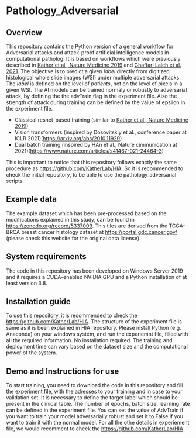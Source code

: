 # Pathology_Adversarial

## Overview

This repository contains the Python version of a general workflow for Adversarial attacks and attack-proof artificial intelligence models in computational patholog.
It is based on workflows which were previously described in [Kather et al., Nature Medicine 2019](https://www.nature.com/articles/s41591-019-0462-y) and 
[Ghaffari Laleh et al. 2021](https://www.biorxiv.org/content/10.1101/2021.08.09.455633v1.full.pdf).
The objective is to predict a given *label* directly from digitized histological whole slide images (WSI) under multiple adversarial attacks. 
The *label* is defined on the level of *patients*, not on the level of pixels in a given WSI. The AI models can be trained normaly or robustly to adversarial attack, by defining the
the advTrain flag in the experiment file. Also the strength of attack during training can be defined by the value of epsilon in the experiment file. 

- Classical resnet-based training (similar to [Kather et al., Nature Medicine 2019](https://www.nature.com/articles/s41591-019-0462-y))
- Vision transformers (inspired by  Dosovitskiy et al., conference paper at ICLR 2021)(https://arxiv.org/abs/2010.11929)
- Dual batch training (inspired by HAn et al., Nature cimmunication at 2021)(https://www.nature.com/articles/s41467-021-24464-3)

This is important to notice that this repository follows exactly the same procedure as https://github.com/KatherLab/HIA. So it is recommended to check the initial repository, to be able to use the pathology_adversarial scripts. 

## Example data

The example dataset which has been pre-processed based on the modifications explained in this study, can be found in https://zenodo.org/record/5337009. This tiles are derived from the TCGA-BRCA breast cancer histology dataset at https://portal.gdc.cancer.gov/ (please check this website for the original data license). 

## System requirements

The code in this repository has been developed on Windows Server 2019 and it requires a CUDA-enabled NVIDIA GPU and a Python installation of at least version 3.8. 

## Installation guide

To use this repository, it is recommended to check the https://github.com/KatherLab/HIA. The structure of the experiment file is same as it is been explained in HIA repository. Please install Python (e.g. Anaconda) on your windows system, and run the experiemnt file, filled with all the required information. No installation required. The training and deployment time can vary based on the dataset size and the computational power of the system. 

## Demo and Instructions for use

To start training, you need to download the code in this repository and fill the experiment file, with the adresses to your training and in case to your validation set. It is necessary to define the target label which should be present in the clinical table. The number of epochs, batch size, learning rate can be defined in the experiment file. You can set the value of AdvTrain if you want to train your model adversarially robust and set it to False if you want to train it with the normal model. For all the othe details in experiement file, we would recomment to check the https://github.com/KatherLab/HIA. 

